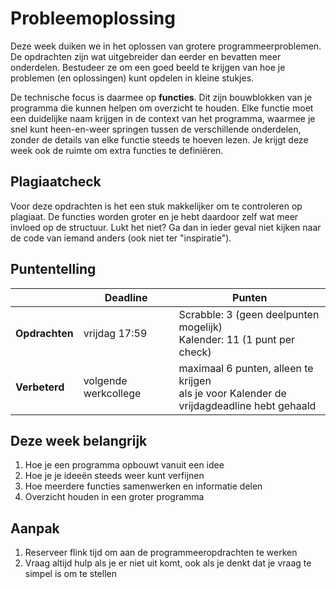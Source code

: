 # Probleemoplossing

Deze week duiken we in het oplossen van grotere programmeerproblemen. De opdrachten zijn wat uitgebreider dan eerder en bevatten meer onderdelen. Bestudeer ze om een goed beeld te krijgen van hoe je problemen (en oplossingen) kunt opdelen in kleine stukjes.

De technische focus is daarmee op **functies**. Dit zijn bouwblokken van je programma die kunnen helpen om overzicht te houden. Elke functie moet een duidelijke naam krijgen in de context van het programma, waarmee je snel kunt heen-en-weer springen tussen de verschillende onderdelen, zonder de details van elke functie steeds te hoeven lezen. Je krijgt deze week ook de ruimte om extra functies te definiëren.

## Plagiaatcheck

Voor deze opdrachten is het een stuk makkelijker om te controleren op plagiaat. De functies worden groter en je hebt daardoor zelf wat meer invloed op de structuur. Lukt het niet? Ga dan in ieder geval niet kijken naar de code van iemand anders (ook niet ter "inspiratie").

## Puntentelling

|                | Deadline             | Punten                                                                                                      |
|----------------|----------------------|-------------------------------------------------------------------------------------------------------------|
| **Opdrachten** | vrijdag 17:59        | Scrabble: 3 (geen deelpunten mogelijk)<br>Kalender: 11 (1 punt per check)        |
| **Verbeterd**  | volgende werkcollege | maximaal 6 punten, alleen te krijgen <br>als je voor Kalender de<br>vrijdagdeadline hebt gehaald |

## Deze week belangrijk

1. Hoe je een programma opbouwt vanuit een idee
2. Hoe je je ideeën steeds weer kunt verfijnen
3. Hoe meerdere functies samenwerken en informatie delen
4. Overzicht houden in een groter programma

## Aanpak

1. Reserveer flink tijd om aan de programmeeropdrachten te werken
2. Vraag altijd hulp als je er niet uit komt, ook als je denkt dat je vraag te simpel is om te stellen
